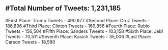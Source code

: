 #Total Number of Tweets: 1,231,185 
---
#First Place: Trump Tweets - 490,677
#Second Place: Cruz Tweets - 186,896
#Third Place: Clinton Tweets - 169,856
#Fourth Place: Rubio Tweets - 156,504
#Fifth Place: Sanders Tweets - 103,158
#Sixth Place: Jeb! Tweets - 70,511
#Seventh Place: Kasich Tweets - 35,006
#Last Place: Carson Tweets - 18,580
